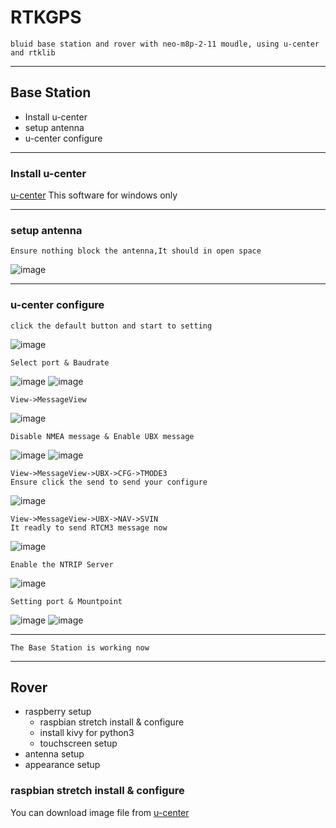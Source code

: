 # RTKGPS
    bluid base station and rover with neo-m8p-2-11 moudle, using u-center and rtklib
* * *


## Base Station
* Install u-center 
* setup antenna 
* u-center configure
* * *

### Install u-center 
[u-center](https://www.u-blox.com/en/product/u-center)
    This software for windows only
* * *

### setup antenna
    Ensure nothing block the antenna,It should in open space
![image](https://github.com/Bo-Zhang-Lin/RTKGPS/blob/master/picture/DSC_0081.JPG)
    
* * *

### u-center configure
    click the default button and start to setting
![image](https://github.com/Bo-Zhang-Lin/RTKGPS/blob/master/picture/u-center-step1.png)

    Select port & Baudrate
![image](https://github.com/Bo-Zhang-Lin/RTKGPS/blob/master/picture/u-center-step2.png)
![image](https://github.com/Bo-Zhang-Lin/RTKGPS/blob/master/picture/u-center-step3.png)

    View->MessageView
![image](https://github.com/Bo-Zhang-Lin/RTKGPS/blob/master/picture/u-center-step4.png)

    Disable NMEA message & Enable UBX message
![image](https://github.com/Bo-Zhang-Lin/RTKGPS/blob/master/picture/u-center-step5.png)
![image](https://github.com/Bo-Zhang-Lin/RTKGPS/blob/master/picture/u-center-step6.png)

    View->MessageView->UBX->CFG->TMODE3
    Ensure click the send to send your configure
![image](https://github.com/Bo-Zhang-Lin/RTKGPS/blob/master/picture/u-center-step7.png)

    View->MessageView->UBX->NAV->SVIN
    It readly to send RTCM3 message now
![image](https://github.com/Bo-Zhang-Lin/RTKGPS/blob/master/picture/u-center-step8.png)

    Enable the NTRIP Server
![image](https://github.com/Bo-Zhang-Lin/RTKGPS/blob/master/picture/u-center-step9.png)

    Setting port & Mountpoint
![image](https://github.com/Bo-Zhang-Lin/RTKGPS/blob/master/picture/u-center-step10.png)
![image](https://github.com/Bo-Zhang-Lin/RTKGPS/blob/master/picture/u-center-step11.png)
* * *
    The Base Station is working now
* * *
## Rover
* raspberry setup 
    * raspbian stretch install & configure
    * install kivy for python3 
    * touchscreen setup
* antenna setup 
* appearance setup

### raspbian stretch install & configure
You can download image file from [u-center](https://www.u-blox.com/en/product/u-center) 
    





    
    
    
